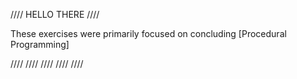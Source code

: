 //// HELLO THERE ////

These exercises were primarily focused on concluding [Procedural Programming]

//// //// //// //// ////
